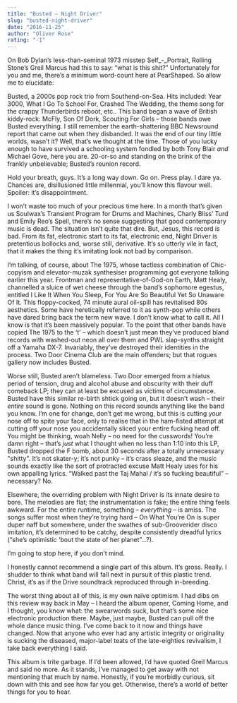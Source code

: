 ```yaml
---
title: "Busted – Night Driver"
slug: "busted-night-driver"
date: "2016-11-25"
author: "Oliver Rose"
rating: "-1"
---
```


On Bob Dylan’s less-than-seminal 1973 misstep Self_\-_Portrait, Rolling Stone’s Greil Marcus had this to say: “what is this shit?” Unfortunately for you and me, there’s a minimum word-count here at PearShaped. So allow me to elucidate:

Busted, a 2000s pop rock trio from Southend-on-Sea. Hits included: Year 3000, What I Go To School For, Crashed The Wedding, the theme song for the crappy Thunderbirds reboot, etc.. This band began a wave of British kiddy-rock: McFly, Son Of Dork, Scouting For Girls – those bands owe Busted everything. I still remember the earth-shattering BBC Newsround report that came out when they disbanded. It was the end of our tiny little worlds, wasn’t it? Well, that’s we thought at the time. Those of you lucky enough to have survived a schooling system fondled by both Tony Blair _and_ Michael Gove, here you are. 20-or-so and standing on the brink of the frankly unbelievable; Busted’s reunion record.

Hold your breath, guys. It’s a long way down. Go on. Press play. I dare ya. Chances are, disillusioned little millennial, you’ll know this flavour well. Spoiler: it’s disappointment.

I won’t waste too much of your precious time here. In a month that’s given us Soulwax’s Transient Program for Drums and Machines, Charly Bliss’ Turd and Emily Reo’s Spell, there’s no sense suggesting that good contemporary music is dead. The situation isn’t quite that dire. But, Jesus, this record is bad. From its fat, electronic start to its fat, electronic end, Night Driver is pretentious bollocks and, worse still, derivative. It’s so utterly vile in fact, that it makes the thing it’s imitating look not bad by comparison.

I’m talking, of course, about The 1975, whose tactless combination of Chic-copyism and elevator-muzak synthesiser programming got everyone talking earlier this year. Frontman and representative-of-God-on Earth, Matt Healy, channelled a sluice of wet cheese through the band’s sophomore egestus, entitled I Like It When You Sleep, For You Are So Beautiful Yet So Unaware Of It. This floppy-cocked, 74 minute aural oil-spill has revitalised 80s aesthetics. Some have heretically referred to it as synth-pop while others have dared bring back the term new wave. I don’t know what to call it. All I know is that it’s been massively popular. To the point that other bands have copied The 1975 to the ‘t’ _–_ which doesn’t just mean they’ve produced bland records with washed-out neon all over them and PWL slap-synths straight off a Yamaha DX-7. Invariably, they’ve destroyed their identities in the process. Two Door Cinema Club are the main offenders; but that rogues gallery now includes Busted.

Worse still, Busted aren’t blameless. Two Door emerged from a hiatus period of tension, drug and alcohol abuse and obscurity with their duff comeback LP; they can at least be excused as victims of circumstance. Busted have this similar re-birth shtick going on, but it doesn’t wash – their _entire_ sound is gone. Nothing on this record sounds anything like the band you know. I’m one for change, don’t get me wrong, but this is cutting your nose off to spite your face, only to realise that in the ham-fisted attempt at cutting off your nose you accidentally sliced your entire fucking head off. You might be thinking, woah Nelly – no need for the cusswords! You’re damn right – that’s _just_ what I thought when no less than 1:10 into this LP, Busted dropped the F bomb, about 30 seconds after a totally unnecessary "shitty". It’s not skater-y; it’s not punky – it’s crass sleaze, and the music sounds exactly like the sort of protracted excuse Matt Healy uses for his own appalling lyrics. “Walked past the Taj Mahal / it’s so fucking beautiful” – necessary? No.

Elsewhere, the overriding problem with Night Driver is its innate desire to bore. The melodies are flat; the instrumentation is fake; the entire thing feels awkward. For the entire runtime, something – _everything_ – is amiss. The songs suffer most when they’re trying hard – On What You’re On is super duper naff but somewhere, under the swathes of sub-Grooverider disco imitation, it’s determined to be catchy, despite consistently dreadful lyrics (“she’s optimistic ‘bout the state of her planet”…?).

I’m going to stop here, if you don’t mind.

I honestly cannot recommend a single part of this album. It’s gross. Really. I shudder to think what band will fall next in pursuit of this plastic trend. Christ, it’s as if the Drive soundtrack reproduced through in-breeding.

The worst thing about all of this, is my own naïve optimism. I had dibs on this review way back in May – I heard the album opener, Coming Home, and I thought, you know what: the swearwords suck, but that’s some nice electronic production there. Maybe, just maybe, Busted can pull off the whole dance music thing. I’ve come back to it now and things have changed. Now that anyone who ever had any artistic integrity or originality is sucking the diseased, major-label teats of the late-eighties revivalism, I take back everything I said.

This album is trite garbage. If I’d been allowed, I’d have quoted Greil Marcus and said no more. As it stands, I’ve managed to get away with not mentioning that much by name. Honestly, if you’re morbidly curious, sit down with this and see how far you get. Otherwise, there’s a world of better things for you to hear.
